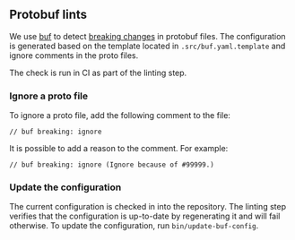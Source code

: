 ## Protobuf lints

We use [buf] to detect [breaking changes](https://buf.build/docs/breaking/overview) in protobuf files. The configuration is generated based on the template
located in `.src/buf.yaml.template` and ignore comments in the proto files.

The check is run in CI as part of the linting step.

### Ignore a proto file

To ignore a proto file, add the following comment to the file:
```
// buf breaking: ignore
```

It is possible to add a reason to the comment. For example:
```
// buf breaking: ignore (Ignore because of #99999.)
```

### Update the configuration
The current configuration is checked in into the repository. The linting step verifies that the configuration is
up-to-date by regenerating it and will fail otherwise. To update the configuration, run `bin/update-buf-config`.

[buf]: https://buf.build/docs/introduction
